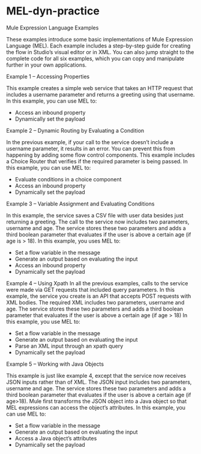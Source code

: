 # MEL-dyn-practice

Mule Expression Language Examples

These examples introduce some basic implementations of Mule Expression Language (MEL). Each example includes a step-by-step guide for creating the flow in Studio’s visual editor or in XML. You can also jump straight to the complete code for all six examples, which you can copy and manipulate further in your own applications.



Example 1 – Accessing Properties

This example creates a simple web service that takes an HTTP request that includes a username parameter and returns a greeting using that username.
In this example, you can use MEL to:
 - Access an inbound property
 - Dynamically set the payload



Example 2 – Dynamic Routing by Evaluating a Condition

In the previous example, if your call to the service doesn’t include a username parameter, it results in an error. You can prevent this from happening by adding some flow control components. This example includes a Choice Router that verifies if the required parameter is being passed.
In this example, you can use MEL to:
 - Evaluate conditions in a choice component
 - Access an inbound property
 - Dynamically set the payload



Example 3 – Variable Assignment and Evaluating Conditions

In this example, the service saves a CSV file with user data besides just returning a greeting. The call to the service now includes two parameters, username and age. The service stores these two parameters and adds a third boolean parameter that evaluates if the user is above a certain age (if age is > 18).
In this example, you uses MEL to:
 - Set a flow variable in the message
 - Generate an output based on evaluating the input
 - Access an inbound property
 - Dynamically set the payload




Example 4 – Using Xpath
In all the previous examples, calls to the service were made via GET requests that included query parameters. In this example, the service you create is an API that accepts POST requests with XML bodies. The required XML includes two parameters, username and age. The service stores these two parameters and adds a third boolean parameter that evaluates if the user is above a certain age (if age > 18)
In this example, you use MEL to:
 - Set a flow variable in the message
 - Generate an output based on evaluating the input
 - Parse an XML input through an xpath query
 - Dynamically set the payload





Example 5 – Working with Java Objects

This example is just like example 4, except that the service now receives JSON inputs rather than of XML.
The JSON input includes two parameters, username and age. The service stores these two parameters and adds a third boolean parameter that evaluates if the user is above a certain age (if age>18). Mule first transforms the JSON object into a Java object so that MEL expressions can access the object’s attributes.
In this example, you can use MEL to:
 - Set a flow variable in the message
 - Generate an output based on evaluating the input
 - Access a Java object’s attributes
 - Dynamically set the payload

